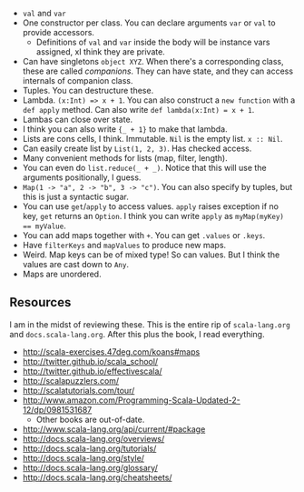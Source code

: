 * `val` and `var`
* One constructor per class. You can declare arguments `var` or `val`
  to provide accessors.
    * Definitions of `val` and `var` inside the body will be instance
      vars assigned, xI think they are private.
* Can have singletons `object XYZ`. When there's a corresponding
  class, these are called *companions*. They can have state, and they
  can access internals of companion class.
* Tuples. You can destructure these.
* Lambda. `(x:Int) => x + 1`. You can also construct a `new function`
  with a `def apply` method. Can also write `def lambda(x:Int) = x +
  1`.
* Lambas can close over state.
* I think you can also write `{_ + 1}` to make that lambda.
* Lists are cons cells, I think. Immutable. `Nil` is the empty
  list. `x :: Nil`.
* Can easily create list by `List(1, 2, 3)`. Has checked access.
* Many convenient methods for lists (map, filter, length).
* You can even do `list.reduce(_ + _)`. Notice that this will use the
  arguments positionally, I guess.
* `Map(1 -> "a", 2 -> "b", 3 -> "c")`. You can also specify by tuples,
  but this is just a syntactic sugar.
* You can use `get`/`apply` to access values. `apply` raises exception
  if no key, `get` returns an `Option`. I think you can write `apply`
  as `myMap(myKey) == myValue`.
* You can add maps together with `+`. You can get `.values` or
  `.keys`.
* Have `filterKeys` and `mapValues` to produce new maps.
* Weird. Map keys can be of mixed type! So can values. But I think the
  values are cast down to `Any`.
* Maps are unordered.

## Resources

I am in the midst of reviewing these. This is the entire rip of
`scala-lang.org` and `docs.scala-lang.org`. After this plus the book,
I read everything.

* http://scala-exercises.47deg.com/koans#maps
* http://twitter.github.io/scala_school/
* http://twitter.github.io/effectivescala/
* http://scalapuzzlers.com/
* http://scalatutorials.com/tour/
* http://www.amazon.com/Programming-Scala-Updated-2-12/dp/0981531687
    * Other books are out-of-date.
* http://www.scala-lang.org/api/current/#package
* http://docs.scala-lang.org/overviews/
* http://docs.scala-lang.org/tutorials/
* http://docs.scala-lang.org/style/
* http://docs.scala-lang.org/glossary/
* http://docs.scala-lang.org/cheatsheets/
